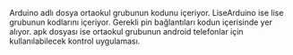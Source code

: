 Arduino adlı dosya ortaokul grubunun kodunu içeriyor. LiseArduino ise lise grubunun kodlarını içeriyor. Gerekli pin bağlantıları kodun içerisinde yer alıyor.
apk dosyası ise ortaokul grubunun android telefonlar için kullanılabilecek kontrol uygulaması.
